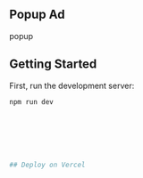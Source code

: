 ## Popup Ad
popup 

## Getting Started

First, run the development server:

```bash
npm run dev







## Deploy on Vercel


